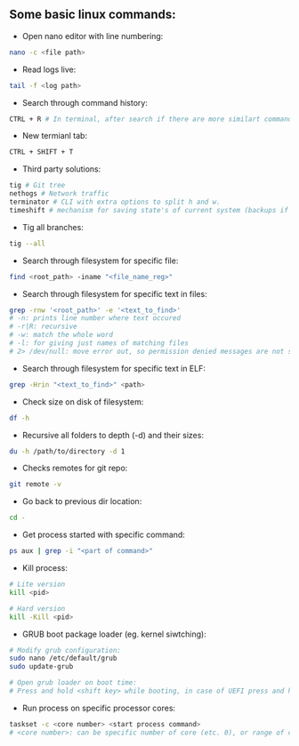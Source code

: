 ## Some basic linux commands:

* Open nano editor with line numbering:
``` bash
nano -c <file path>
```

* Read logs live:
``` bash
tail -f <log path>
```

* Search through command history:
``` bash
CTRL + R # In terminal, after search if there are more similart commands, iteration is posible with pressing CTRL + R again
```

* New termianl tab: 
``` bash
CTRL + SHIFT + T
```

* Third party solutions:
``` bash
tig # Git tree
nethogs # Network traffic
terminator # CLI with extra options to split h and w.
timeshift # mechanism for saving state's of current system (backups if something goes wrong)
```

* Tig all branches:
``` bash
tig --all
```

* Search through filesystem for specific file:
``` bash
find <root_path> -iname "<file_name_reg>"
```

* Search through filesystem for specific text in files:
``` bash
grep -rnw '<root_path>' -e '<text_to_find>'
# -n: prints line number where text occured
# -r|R: recursive
# -w: match the whole word
# -l: for giving just names of matching files
# 2> /dev/null: move error out, so permission denied messages are not shown
```

* Search through filesystem for specific text in ELF:
``` bash
grep -Hrin "<text_to_find>" <path>
```

* Check size on disk of filesystem:
``` bash
df -h
```

* Recursive all folders to depth (-d) and their sizes:
``` bash
du -h /path/to/directory -d 1
```

* Checks remotes for git repo:
``` bash
git remote -v
```

* Go back to previous dir location:
``` bash
cd -
```

* Get process started with specific command:
``` bash
ps aux | grep -i "<part of command>"
```

* Kill process:
``` bash
# Lite version
kill <pid>

# Hard version
kill -Kill <pid>
```

* GRUB boot package loader (eg. kernel siwtching):
``` bash
# Modify grub configuration:
sudo nano /etc/default/grub
sudo update-grub

# Open grub loader on boot time:
# Press and hold <shift key> while booting, in case of UEFI press and hold <escape key>
```

* Run process on specific processor cores:
``` bash
taskset -c <core number> <start process command>
# <core number>: can be specific number of core (etc. 0), or range of cores (etc. 1-4)
```
